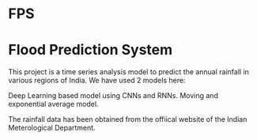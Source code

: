 # FPS
# Flood Prediction System
This project is a time series analysis model to predict the annual rainfall in various regions of India. We have used 2 models here:

Deep Learning based model using CNNs and RNNs.
Moving and exponential average model.

The rainfall data has been obtained from the offiical website of the Indian Meterological Department.
